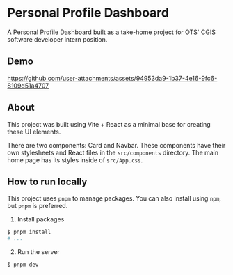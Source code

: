 # Personal Profile Dashboard

A Personal Profile Dashboard built as a take-home project for OTS' CGIS software developer intern position.

## Demo

https://github.com/user-attachments/assets/94953da9-1b37-4e16-9fc6-8109d51a4707

## About

This project was built using Vite + React as a minimal base for creating these UI elements.

There are two components: Card and Navbar. These components have their own stylesheets and React files in the `src/components`
directory. The main home page has its styles inside of `src/App.css`.

## How to run locally

This project uses `pnpm` to manage packages. You can also install using `npm`, but `pnpm` is preferred.

1. Install packages

```sh
$ pnpm install
# ...
```

2. Run the server

```sh
$ pnpm dev
```
